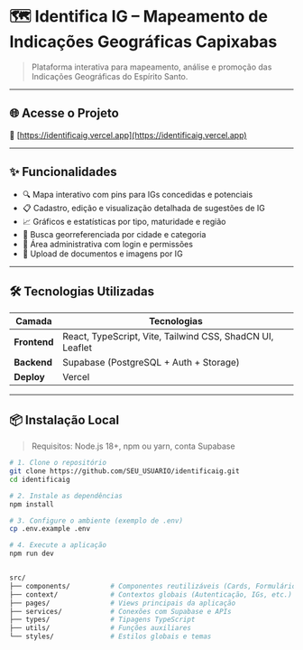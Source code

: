 # 🗺️ Identifica IG – Mapeamento de Indicações Geográficas Capixabas

> Plataforma interativa para mapeamento, análise e promoção das Indicações Geográficas do Espírito Santo.

---

## 🌐 Acesse o Projeto

🔗 [https://identificaig.vercel.app](https://identificaig.vercel.app)

---

## ✨ Funcionalidades

- 🔍 Mapa interativo com pins para IGs concedidas e potenciais
- 📋 Cadastro, edição e visualização detalhada de sugestões de IG
- 📈 Gráficos e estatísticas por tipo, maturidade e região
- 🧭 Busca georreferenciada por cidade e categoria
- 🔐 Área administrativa com login e permissões
- 📎 Upload de documentos e imagens por IG

---

## 🛠️ Tecnologias Utilizadas

| Camada        | Tecnologias                                                    |
|---------------|----------------------------------------------------------------|
| **Frontend**  | React, TypeScript, Vite, Tailwind CSS, ShadCN UI, Leaflet     |
| **Backend**   | Supabase (PostgreSQL + Auth + Storage)                        |
| **Deploy**    | Vercel                                                        |

---

## 📦 Instalação Local

> Requisitos: Node.js 18+, npm ou yarn, conta Supabase

```bash
# 1. Clone o repositório
git clone https://github.com/SEU_USUARIO/identificaig.git
cd identificaig

# 2. Instale as dependências
npm install

# 3. Configure o ambiente (exemplo de .env)
cp .env.example .env

# 4. Execute a aplicação
npm run dev


src/
├── components/          # Componentes reutilizáveis (Cards, Formulários, Mapa)
├── context/             # Contextos globais (Autenticação, IGs, etc.)
├── pages/               # Views principais da aplicação
├── services/            # Conexões com Supabase e APIs
├── types/               # Tipagens TypeScript
├── utils/               # Funções auxiliares
└── styles/              # Estilos globais e temas

